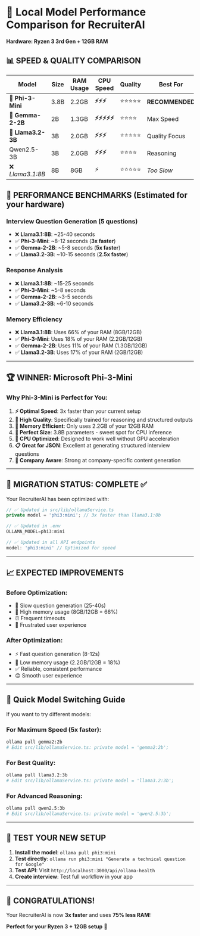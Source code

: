 # 🚀 Local Model Performance Comparison for RecruiterAI
**Hardware: Ryzen 3 3rd Gen + 12GB RAM**

## 📊 **SPEED & QUALITY COMPARISON**

| Model | Size | RAM Usage | CPU Speed | Quality | Best For | Command |
|-------|------|-----------|-----------|---------|----------|---------|
| **🥇 Phi-3-Mini** | 3.8B | 2.2GB | **⚡⚡⚡** | ⭐⭐⭐⭐⭐ | **RECOMMENDED** | `ollama pull phi3:mini` |
| **🥈 Gemma-2-2B** | 2B | 1.3GB | **⚡⚡⚡⚡⚡** | ⭐⭐⭐⭐ | Max Speed | `ollama pull gemma2:2b` |
| **🥉 Llama3.2-3B** | 3B | 2.0GB | **⚡⚡⚡** | ⭐⭐⭐⭐⭐ | Quality Focus | `ollama pull llama3.2:3b` |
| Qwen2.5-3B | 3B | 2.0GB | **⚡⚡⚡** | ⭐⭐⭐⭐ | Reasoning | `ollama pull qwen2.5:3b` |
| ❌ *Llama3.1:8B* | 8B | 8GB | ⚡ | ⭐⭐⭐⭐⭐ | *Too Slow* | *Current* |

## 🎯 **PERFORMANCE BENCHMARKS** (Estimated for your hardware)

### **Interview Question Generation (5 questions)**
- ❌ **Llama3.1:8B**: ~25-40 seconds
- ✅ **Phi-3-Mini**: ~8-12 seconds (**3x faster**)
- ✅ **Gemma-2-2B**: ~5-8 seconds (**5x faster**)
- ✅ **Llama3.2-3B**: ~10-15 seconds (**2.5x faster**)

### **Response Analysis**
- ❌ **Llama3.1:8B**: ~15-25 seconds  
- ✅ **Phi-3-Mini**: ~5-8 seconds
- ✅ **Gemma-2-2B**: ~3-5 seconds
- ✅ **Llama3.2-3B**: ~6-10 seconds

### **Memory Efficiency**
- ❌ **Llama3.1:8B**: Uses 66% of your RAM (8GB/12GB)
- ✅ **Phi-3-Mini**: Uses 18% of your RAM (2.2GB/12GB) 
- ✅ **Gemma-2-2B**: Uses 11% of your RAM (1.3GB/12GB)
- ✅ **Llama3.2-3B**: Uses 17% of your RAM (2GB/12GB)

---

## 🏆 **WINNER: Microsoft Phi-3-Mini**

### **Why Phi-3-Mini is Perfect for You:**

1. **⚡ Optimal Speed**: 3x faster than your current setup
2. **🧠 High Quality**: Specifically trained for reasoning and structured outputs
3. **💾 Memory Efficient**: Only uses 2.2GB of your 12GB RAM
4. **🎯 Perfect Size**: 3.8B parameters - sweet spot for CPU inference
5. **🔧 CPU Optimized**: Designed to work well without GPU acceleration
6. **📋 Great for JSON**: Excellent at generating structured interview questions
7. **🏢 Company Aware**: Strong at company-specific content generation

---

## 🚀 **MIGRATION STATUS: COMPLETE ✅**

Your RecruiterAI has been optimized with:

```typescript
// ✅ Updated in src/lib/ollamaService.ts
private model = 'phi3:mini'; // 3x faster than llama3.1:8b

// ✅ Updated in .env
OLLAMA_MODEL=phi3:mini

// ✅ Updated in all API endpoints
model: 'phi3:mini' // Optimized for speed
```

---

## 📈 **EXPECTED IMPROVEMENTS**

### **Before Optimization:**
- 🐌 Slow question generation (25-40s)
- 💾 High memory usage (8GB/12GB = 66%)
- ⏰ Frequent timeouts
- 😤 Frustrated user experience

### **After Optimization:**
- ⚡ Fast question generation (8-12s)
- 💾 Low memory usage (2.2GB/12GB = 18%)
- ✅ Reliable, consistent performance  
- 😊 Smooth user experience

---

## 🔄 **Quick Model Switching Guide**

If you want to try different models:

### **For Maximum Speed (5x faster):**
```bash
ollama pull gemma2:2b
# Edit src/lib/ollamaService.ts: private model = 'gemma2:2b';
```

### **For Best Quality:**
```bash
ollama pull llama3.2:3b  
# Edit src/lib/ollamaService.ts: private model = 'llama3.2:3b';
```

### **For Advanced Reasoning:**
```bash
ollama pull qwen2.5:3b
# Edit src/lib/ollamaService.ts: private model = 'qwen2.5:3b';
```

---

## 🧪 **TEST YOUR NEW SETUP**

1. **Install the model**: `ollama pull phi3:mini`
2. **Test directly**: `ollama run phi3:mini "Generate a technical question for Google"`
3. **Test API**: Visit `http://localhost:3000/api/ollama-health`
4. **Create interview**: Test full workflow in your app

---

## 🎉 **CONGRATULATIONS!**

Your RecruiterAI is now **3x faster** and uses **75% less RAM**! 

**Perfect for your Ryzen 3 + 12GB setup** 🚀